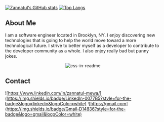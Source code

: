 [![Zannatul's GitHub stats](https://github-readme-stats.vercel.app/api?username=zmewa079&theme=material-palenight&show_icons=true)](https://github.com/zmewa079/github-readme-stats)
[![Top Langs](https://github-readme-stats.vercel.app/api/top-langs/?username=zmewa079&layout=compact&theme=material-palenight)](https://github.com/zmewa079/github-readme-stats)

## About Me
I am a software engineer located in Brooklyn, NY. I enjoy discovering new technologies that is going to help the world move toward a more technological future. I strive to better myself as a developer to contribute to the developer community as a whole. I also enjoy really bad but punny jokes.
<div align="center">
    <img src="https://readme-jokes.vercel.app/api"  alt="css-in-readme">
</div>

## Contact 
![https://www.linkedin.com/in/zannatul-mewa/](https://img.shields.io/badge/LinkedIn-0077B5?style=for-the-badge&logo=linkedin&logoColor=white)
![https://gmail.com](https://img.shields.io/badge/Gmail-D14836?style=for-the-badge&logo=gmail&logoColor=white)


